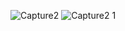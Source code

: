 
![Capture2](https://user-images.githubusercontent.com/8805744/218589727-040a6d57-5e30-4b97-b289-531437850e1b.PNG)
![Capture2 1](https://user-images.githubusercontent.com/8805744/218589976-4fb3de7f-3e57-4631-8adb-367a69072f72.PNG)
